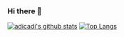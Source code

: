 ### Hi there 👋

[![adicadi's github stats](https://github-readme-stats.wasabeef.vercel.app/api?username=adicadi&show_icons=true&line_height=21&show_icons=true&theme=vue)](https://github.com/anuraghazra/github-readme-stats)
[![Top Langs](https://github-readme-stats.vercel.app/api/top-langs/?username=adicadi&show_icons=true&theme=vue)](https://github.com/anuraghazra/github-readme-stats)

